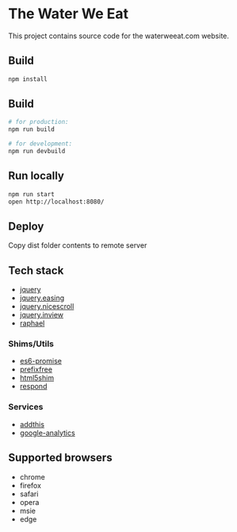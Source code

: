 # The Water We Eat

This project contains source code for the waterweeat.com website.

## Build

```sh
npm install
```

## Build

```sh
# for production:
npm run build

# for development:
npm run devbuild
```

## Run locally

```sh
npm run start
open http://localhost:8080/
```

## Deploy

Copy dist folder contents to remote server

## Tech stack

- [jquery](https://github.com/jquery/jquery)
- [jquery.easing](https://github.com/gdsmith/jquery.easing)
- [jquery.nicescroll](https://github.com/inuyaksa/jquery.nicescroll)
- [jquery.inview](https://github.com/protonet/jquery.inview)
- [raphael](https://github.com/DmitryBaranovskiy/raphael)

### Shims/Utils

- [es6-promise](https://github.com/stefanpenner/es6-promise)
- [prefixfree](https://github.com/LeaVerou/prefixfree)
- [html5shim](https://github.com/jonathantneal/html5shim)
- [respond](https://github.com/scottjehl/Respond)

### Services

- [addthis](http://www.addthis.com/)
- [google-analytics](https://analytics.google.com/)

## Supported browsers
- chrome
- firefox
- safari
- opera
- msie
- edge
